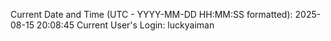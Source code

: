 Current Date and Time (UTC - YYYY-MM-DD HH:MM:SS formatted): 2025-08-15 20:08:45
Current User's Login: luckyaiman
